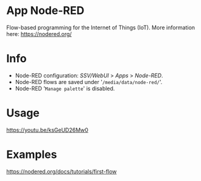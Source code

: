 # App Node-RED

Flow-based programming for the Internet of Things (IoT). 
More information here: https://nodered.org/

# Info
- Node-RED configuration: *SSV/WebUI* > *Apps* > *Node-RED*.
- Node-RED flows are saved under '`/media/data/node-red/`'.
- Node-RED '`Manage palette`' is disabled. 

# Usage
https://youtu.be/ksGeUD26Mw0

# Examples
https://nodered.org/docs/tutorials/first-flow
